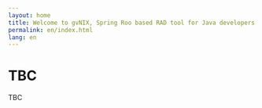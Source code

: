 ```yaml
---
layout: home
title: Welcome to gvNIX, Spring Roo based RAD tool for Java developers
permalink: en/index.html
lang: en
---
```


# TBC

TBC
